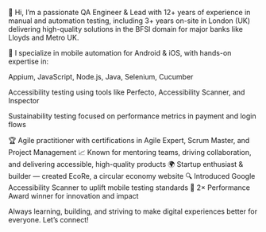 👋 Hi, I’m a passionate QA Engineer & Lead with 12+ years of experience in manual and automation testing, including 3+ years on-site in London (UK) delivering high-quality solutions in the BFSI domain for major banks like Lloyds and Metro UK.

🔧 I specialize in mobile automation for Android & iOS, with hands-on expertise in:

Appium, JavaScript, Node.js, Java, Selenium, Cucumber

Accessibility testing using tools like Perfecto, Accessibility Scanner, and Inspector

Sustainability testing focused on performance metrics in payment and login flows

🏆 Agile practitioner with certifications in Agile Expert, Scrum Master, and Project Management
📈 Known for mentoring teams, driving collaboration, and delivering accessible, high-quality products
🌍 Startup enthusiast & builder — created EcoRe, a circular economy website
🔍 Introduced Google Accessibility Scanner to uplift mobile testing standards
🏅 2× Performance Award winner for innovation and impact

Always learning, building, and striving to make digital experiences better for everyone. Let’s connect!
